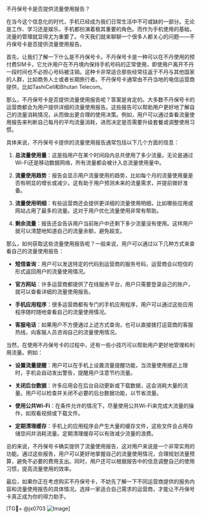 不丹保号卡是否提供流量使用报告？

在当今这个信息化的时代，手机已经成为我们日常生活中不可或缺的一部分。无论是工作、学习还是娱乐，手机都扮演着极其重要的角色。而作为手机使用的基础，流量的管理就显得尤为重要了。今天我们就来聊聊一个很多人都关心的问题——不丹保号卡是否提供流量使用报告。

首先，让我们了解一下什么是不丹保号卡。不丹保号卡是一种可以在不丹使用的预付费SIM卡，它允许用户在不丹境内保持手机号码的正常使用，即使用户离开不丹一段时间也不必担心号码被注销。这种卡非常适合那些经常往返于不丹与其他国家的人群，比如商务人士或者长期旅行者。不丹保号卡通常由不丹当地的电信运营商提供，比如TashiCell和Bhutan Telecom。

那么，不丹保号卡是否提供流量使用报告呢？答案是肯定的。大多数不丹保号卡的运营商都会为用户提供详细的流量使用报告。这些报告可以帮助用户更好地了解自己的流量消耗情况，从而做出更合理的使用决策。例如，用户可以通过查看流量使用报告来判断自己每月的平均流量消耗，进而决定是否需要升级套餐或调整使用习惯。

具体来说，不丹保号卡提供的流量使用报告通常包括以下几个方面的信息：

1. **总流量使用量**：这是指用户在某个时间段内总共使用了多少流量。无论是通过Wi-Fi还是移动数据网络，所有流量都会被计入总流量使用量中。

2. **流量使用趋势**：报告会显示用户流量使用的趋势，比如每个月的流量使用量是否有明显的增长或减少。这有助于用户预测未来的流量需求，并提前做好准备。

3. **流量使用明细**：有些运营商还会提供更详细的流量使用明细，比如哪些应用或网站占用了最多的流量。这对于用户优化流量使用非常有帮助。

4. **剩余流量**：报告还会告诉用户当前账户中还剩下多少流量没有使用。这样用户就可以清楚地知道自己的流量余额，避免超支。

那么，如何获取这些流量使用报告呢？一般来说，用户可以通过以下几种方式来查看自己的流量使用报告：

- **短信查询**：用户可以发送特定的代码到运营商的服务号码，运营商会以短信的形式返回用户的流量使用情况。
  
- **官方网站**：许多运营商都提供了在线服务平台，用户只需要登录自己的账户，就可以查看详细的流量使用报告。

- **手机应用程序**：很多运营商都有专门的手机应用程序，用户可以通过这些应用程序随时随地查看自己的流量使用情况。

- **客服电话**：如果用户不方便通过上述方式查询，也可以直接拨打运营商的客服热线，向客服人员咨询自己的流量使用情况。

当然，在使用不丹保号卡的过程中，还有一些小技巧可以帮助用户更好地管理和利用流量。例如：

- **设置流量提醒**：用户可以在手机上设置流量提醒功能，当流量使用接近上限时，手机会自动发出警告，提醒用户注意节约流量。

- **关闭后台数据**：许多应用会在后台自动更新或下载数据，这会消耗大量的流量。用户可以检查并关闭不必要的后台数据功能，以节省流量。

- **使用公共Wi-Fi**：在条件允许的情况下，尽量使用公共Wi-Fi来完成大流量的操作，如观看视频或下载文件。

- **定期清理缓存**：手机上的应用程序会产生大量的缓存文件，这些文件会占用存储空间并消耗流量。定期清理缓存可以有效减少流量的浪费。

总的来说，不丹保号卡确实提供了流量使用报告，这对用户来说是一个非常实用的功能。通过这些报告，用户可以更好地掌握自己的流量使用情况，合理规划流量预算，避免不必要的费用支出。同时，用户还可以根据报告中的信息调整自己的使用习惯，提高流量使用的效率。

最后，如果你正在考虑购买不丹保号卡，不妨先了解一下不同运营商提供的服务内容和流量使用报告的具体情况。选择一家适合自己需求的运营商，才能让不丹保号卡真正成为你的得力助手。

[TG💪+ @jx0703 ![Image](https://github.com/user-attachments/assets/dbca1d08-cadb-493c-b0ec-ad6f7a83f270)]